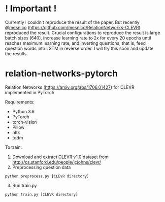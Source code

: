 # ! Important !
Currently I couldn't reproduce the result of the paper. But recently [@mesnico](https://github.com/mesnico) (https://github.com/mesnico/RelationNetworks-CLEVR) reproduced the result. Crucial configurations to reproduce the result is large batch sizes (640), increase learning rate to 2x for every 20 epochs until reaches maximum learning rate, and inverting questions, that is, feed question words into LSTM in reverse order. I will try this soon and update the results.

# relation-networks-pytorch
Relation Networks (https://arxiv.org/abs/1706.01427) for CLEVR implemented in PyTorch

Requirements:
* Python 3.6
* PyTorch
* torch-vision
* Pillow
* nltk
* tqdm

To train:

1. Download and extract CLEVR v1.0 dataset from http://cs.stanford.edu/people/jcjohns/clevr/
2. Preprocessing question data
```
python preprocess.py [CLEVR directory]
```
3. Run train.py
```
python train.py [CLEVR directory]
```
